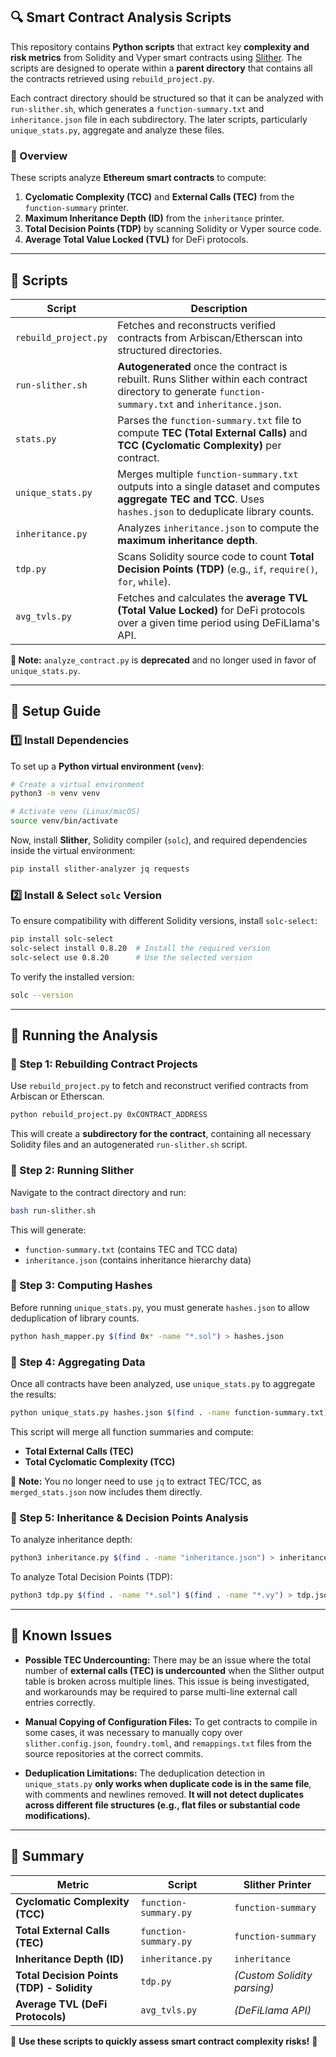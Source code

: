 
## **🔍 Smart Contract Analysis Scripts**

This repository contains **Python scripts** that extract key **complexity and risk metrics** from Solidity and Vyper smart contracts using [Slither](https://github.com/crytic/slither). The scripts are designed to operate within a **parent directory** that contains all the contracts retrieved using `rebuild_project.py`.

Each contract directory should be structured so that it can be analyzed with `run-slither.sh`, which generates a `function-summary.txt` and `inheritance.json` file in each subdirectory. The later scripts, particularly `unique_stats.py`, aggregate and analyze these files.

### **📌 Overview**
These scripts analyze **Ethereum smart contracts** to compute:
1. **Cyclomatic Complexity (TCC)** and **External Calls (TEC)** from the `function-summary` printer.
2. **Maximum Inheritance Depth (ID)** from the `inheritance` printer.
3. **Total Decision Points (TDP)** by scanning Solidity or Vyper source code.
4. **Average Total Value Locked (TVL)** for DeFi protocols.

---

## **📝 Scripts**
| Script | Description |
|--------|------------|
| `rebuild_project.py` | Fetches and reconstructs verified contracts from Arbiscan/Etherscan into structured directories. |
| `run-slither.sh` | **Autogenerated** once the contract is rebuilt. Runs Slither within each contract directory to generate `function-summary.txt` and `inheritance.json`. |
| `stats.py` | Parses the `function-summary.txt` file to compute **TEC (Total External Calls)** and **TCC (Cyclomatic Complexity)** per contract. |
| `unique_stats.py` | Merges multiple `function-summary.txt` outputs into a single dataset and computes **aggregate TEC and TCC**. Uses `hashes.json` to deduplicate library counts. |
| `inheritance.py` | Analyzes `inheritance.json` to compute the **maximum inheritance depth**. |
| `tdp.py` | Scans Solidity source code to count **Total Decision Points (TDP)** (e.g., `if`, `require()`, `for`, `while`). |
| `avg_tvls.py` | Fetches and calculates the **average TVL (Total Value Locked)** for DeFi protocols over a given time period using DeFiLlama's API. |

**🚨 Note:** `analyze_contract.py` is **deprecated** and no longer used in favor of `unique_stats.py`.

---

## **📖 Setup Guide**

### **1️⃣ Install Dependencies**
To set up a **Python virtual environment (`venv`)**:
```sh
# Create a virtual environment
python3 -m venv venv

# Activate venv (Linux/macOS)
source venv/bin/activate
```

Now, install **Slither**, Solidity compiler (`solc`), and required dependencies inside the virtual environment:
```sh
pip install slither-analyzer jq requests
```

### **2️⃣ Install & Select `solc` Version**
To ensure compatibility with different Solidity versions, install `solc-select`:
```sh
pip install solc-select
solc-select install 0.8.20  # Install the required version
solc-select use 0.8.20      # Use the selected version
```

To verify the installed version:
```sh
solc --version
```

---

## **🚀 Running the Analysis**

### **🔹 Step 1: Rebuilding Contract Projects**
Use `rebuild_project.py` to fetch and reconstruct verified contracts from Arbiscan or Etherscan.
```sh
python rebuild_project.py 0xCONTRACT_ADDRESS
```
This will create a **subdirectory for the contract**, containing all necessary Solidity files and an autogenerated `run-slither.sh` script.

### **🔹 Step 2: Running Slither**
Navigate to the contract directory and run:
```sh
bash run-slither.sh
```
This will generate:
- `function-summary.txt` (contains TEC and TCC data)
- `inheritance.json` (contains inheritance hierarchy data)

### **🔹 Step 3: Computing Hashes**
Before running `unique_stats.py`, you must generate `hashes.json` to allow deduplication of library counts.
```sh
python hash_mapper.py $(find 0x* -name "*.sol") > hashes.json
```

### **🔹 Step 4: Aggregating Data**
Once all contracts have been analyzed, use `unique_stats.py` to aggregate the results:
```sh
python unique_stats.py hashes.json $(find . -name function-summary.txt) > merged_stats.json
```
This script will merge all function summaries and compute:
- **Total External Calls (TEC)**
- **Total Cyclomatic Complexity (TCC)**

🚨 **Note:** You no longer need to use `jq` to extract TEC/TCC, as `merged_stats.json` now includes them directly.

### **🔹 Step 5: Inheritance & Decision Points Analysis**
To analyze inheritance depth:
```sh
python3 inheritance.py $(find . -name "inheritance.json") > inheritance.json
```
To analyze Total Decision Points (TDP):
```sh
python3 tdp.py $(find . -name "*.sol") $(find . -name "*.vy") > tdp.json
```

---

## **🚧 Known Issues**
- **Possible TEC Undercounting:** There may be an issue where the total number of **external calls (TEC) is undercounted** when the Slither output table is broken across multiple lines. This issue is being investigated, and workarounds may be required to parse multi-line external call entries correctly.

- **Manual Copying of Configuration Files:** To get contracts to compile in some cases, it was necessary to manually copy over `slither.config.json`, `foundry.toml`, and `remappings.txt` files from the source repositories at the correct commits.

- **Deduplication Limitations:** The deduplication detection in `unique_stats.py` **only works when duplicate code is in the same file**, with comments and newlines removed. **It will not detect duplicates across different file structures (e.g., flat files or substantial code modifications).**

---

## **🎯 Summary**
| Metric | Script | Slither Printer |
|--------|--------|----------------|
| **Cyclomatic Complexity (TCC)** | `function-summary.py` | `function-summary` |
| **Total External Calls (TEC)** | `function-summary.py` | `function-summary` |
| **Inheritance Depth (ID)** | `inheritance.py` | `inheritance` |
| **Total Decision Points (TDP) - Solidity** | `tdp.py` | _(Custom Solidity parsing)_ |
| **Average TVL (DeFi Protocols)** | `avg_tvls.py` | _(DeFiLlama API)_ |

🚀 **Use these scripts to quickly assess smart contract complexity risks!** 🚀

